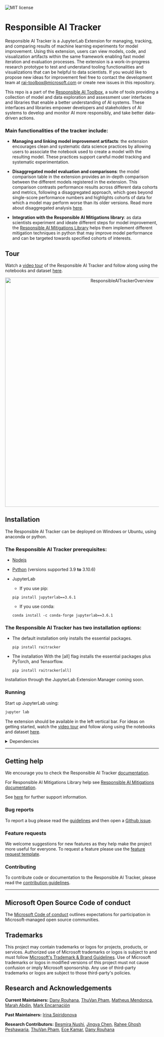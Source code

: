 ![MIT license](https://img.shields.io/badge/License-MIT-blue.svg)

# Responsible AI Tracker

Responsible AI Tracker is a JupyterLab Extension for managing, tracking, and comparing results of machine learning experiments for model improvement. Using this extension, users can view models, code, and visualization artifacts within the same framework enabling fast model iteration and evaluation processes. The extension is a work-in-progress research prototype to test and understand tooling functionalities and visualizations that can be helpful to data scientists. If you would like to propose new ideas for improvement feel free to contact the development team at [rai-toolbox@microsoft.com](mailto:rai-toolbox@microsoft.com) or create new issues in this repository.

This repo is a part of the [Responsible AI Toolbox](https://github.com/microsoft/responsible-ai-toolbox#responsible-ai-toolbox), a suite of tools providing a collection of model and data exploration and assessment user interfaces and libraries that enable a better understanding of AI systems. These interfaces and libraries empower developers and stakeholders of AI systems to develop and monitor AI more responsibly, and take better data-driven actions.

### Main functionalities of the tracker include:

- **Managing and linking model improvement artifacts**: the extension encourages clean and systematic data science practices by allowing users to associate the notebook used to create a model with the resulting model. These practices support careful model tracking and systematic experimentation.

- **Disaggregated model evaluation and comparisons**: the model comparison table in the extension provides an in-depth comparison between the different models registered in the extension. This comparison contrasts performance results across different data cohorts and metrics, following a disaggregated approach, which goes beyond single-score performance numbers and highlights cohorts of data for which a model may perform worse than its older versions. Read more about disaggregated analysis [here](https://responsible-ai-toolbox-tracker.readthedocs.io/en/latest/basics_disaggregated.html).

- **Integration with the Responsible AI Mitigations library**: as data scientists experiment and ideate different steps for model improvement, the [Responsible AI Mitigations Library](https://github.com/microsoft/responsible-ai-toolbox-mitigations) helps them implement different mitigation techniques in python that may improve model performance and can be targeted towards specified cohorts of interests.

## Tour

Watch a [video tour](https://www.youtube.com/watch?v=jN6LWFzSLaU) of the Responsible AI Tracker and follow along using the notebooks and dataset [here](./tour).
<p align="center">
<img src="./docs/imgs/RAI%20Tracker%20full%20view.png" alt="ResponsibleAITrackerOverview" width="750"/>



## Installation

The Responsible AI Tracker can be deployed on Windows or Ubuntu, using anaconda or python.

### The Responsible AI Tracker prerequisites:

- [Nodejs](https://nodejs.org/)
- [Python](https://www.python.org/downloads/) (versions supported 3.9 **to** 3.10.6)

- JupyterLab
  - If you use pip:
  ```shell
  pip install jupyterlab==3.6.1
  ```
  - If you use conda:
  ```shell
  conda install -c conda-forge jupyterlab==3.6.1
  ```

### The Responsible AI Tracker has two installation options:

- The default installation only installs the essential packages.

  ```shell
  pip install raitracker
  ```

- The installation With the [all] flag installs the essential packages plus PyTorch, and Tensorflow.
  ```shell
  pip install raitracker[all]
  ```

Installation through the JupyterLab Extension Manager coming soon. 

### Running

Start up JupyterLab using:

```bash
jupyter lab
```

The extension should be available in the left vertical bar. For ideas on getting started, watch the [video tour](https://www.youtube.com/watch?v=jN6LWFzSLaU) and follow along using the notebooks and dataset [here](./tour).
 
<details><summary>Dependencies</summary>
<ul>

<li>jupyterlab</li>
<li>fluentui</li>
<li>nodejs</li>
<li>react</li>
<li>redux</li>
<li>lumino</li>
<li>lodash</li>
<li>babel</li>
<li>codeMirror</li>
<li>webpack</li>
<li>mlflow</li>
<li>numpy</li>
<li>pandas</li>
<li>scikit-learn</li>
<li>pytorch</li>
</ul>
</details>

---

## Getting help

We encourage you to check the Responsible AI Tracker [documentation](https://responsible-ai-toolbox-tracker.readthedocs.io/en/latest/). 

For Responsible AI Mitigations Library help see [Responsible AI Mitigations documentation](https://responsible-ai-toolbox-mitigations.readthedocs.io/en/latest/).  

See [here](https://github.com/microsoft/responsible-ai-toolbox-tracker/blob/main/SUPPORT.md) for further support information.


### Bug reports

To report a bug please read the [guidelines](https://responsible-ai-toolbox-tracker.readthedocs.io/en/latest/) and then open a [Github issue](https://github.com/microsoft/responsible-ai-toolbox-tracker/issues/new). 


### Feature requests

We welcome suggestions for new features as they help make the project more useful for everyone. To request a feature please use the [feature request template](https://github.com/microsoft/responsible-ai-toolbox-tracker/labels/enhancement).

### Contributing

To contribute code or documentation to the Responsible AI Tracker, please read the [contribution guidelines](https://github.com/microsoft/responsible-ai-toolbox-tracker/blob/main/CONTRIBUTING.md).

---

## Microsoft Open Source Code of conduct

The [Microsoft  Code of conduct](https://github.com/microsoft/responsible-ai-toolbox-tracker/blob/main/CODE_OF_CONDUCT.md) outlines expectations for participation in Microsoft-managed open source communities.


## Trademarks

This project may contain trademarks or logos for projects, products, or services. Authorized use of Microsoft 
trademarks or logos is subject to and must follow 
[Microsoft's Trademark & Brand Guidelines](https://www.microsoft.com/en-us/legal/intellectualproperty/trademarks/usage/general).
Use of Microsoft trademarks or logos in modified versions of this project must not cause confusion or imply Microsoft sponsorship.
Any use of third-party trademarks or logos are subject to those third-party's policies.

## Research and Acknowledgements

**Current Maintainers:** [Dany Rouhana](https://github.com/danyrouh), [ThuVan Pham](https://www.microsoft.com/en-us/research/people/thuvanp/), [Matheus Mendonça](https://github.com/mrfmendonca), [Marah Abdin](https://github.com/marah-abdin), [Mark Encarnación](https://github.com/markenc)

**Past Maintainers:** [Irina Spiridonova](https://github.com/irinasp)

**Research Contributors:** [Besmira Nushi](https://github.com/nushib), [Jingya Chen](https://www.jingyachen.net/), [Rahee Ghosh Peshawaria](https://github.com/raghoshMSFT), [ThuVan Pham](https://www.microsoft.com/en-us/research/people/thuvanp/), [Ece Kamar](https://www.ecekamar.com/), [Dany Rouhana](https://github.com/danyrouh)
